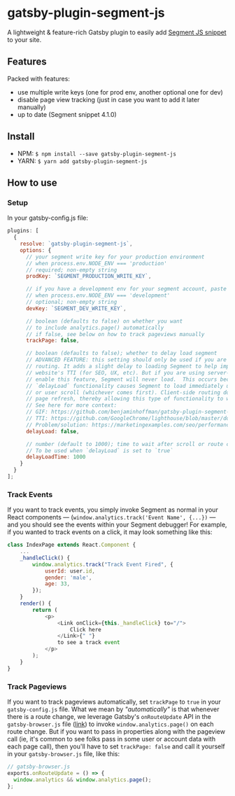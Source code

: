# gatsby-plugin-segment-js

A lightweight & feature-rich Gatsby plugin to easily add [Segment JS snippet](https://segment.com/docs/sources/website/analytics.js/quickstart/) to your site.

## Features

Packed with features:

- use multiple write keys (one for prod env, another optional one for dev)
- disable page view tracking (just in case you want to add it later manually)
- up to date (Segment snippet 4.1.0)

## Install

- NPM: `$ npm install --save gatsby-plugin-segment-js`
- YARN: `$ yarn add gatsby-plugin-segment-js`

## How to use

### Setup

In your gatsby-config.js file:

```javascript
plugins: [
  {
    resolve: `gatsby-plugin-segment-js`,
    options: {
      // your segment write key for your production environment
      // when process.env.NODE_ENV === 'production'
      // required; non-empty string
      prodKey: `SEGMENT_PRODUCTION_WRITE_KEY`,

      // if you have a development env for your segment account, paste that key here
      // when process.env.NODE_ENV === 'development'
      // optional; non-empty string
      devKey: `SEGMENT_DEV_WRITE_KEY`,

      // boolean (defaults to false) on whether you want
      // to include analytics.page() automatically
      // if false, see below on how to track pageviews manually
      trackPage: false,

      // boolean (defaults to false); whether to delay load segment
      // ADVANCED FEATURE: this setting should only be used if you are using client-side
      // routing. It adds a slight delay to loading Segment to help improve your
      // website's TTI (for SEO, UX, etc). But if you are using server-side routing and
      // enable this feature, Segment will never load.  This occurs because the
      // `delayLoad` functionality causes Segment to load immediately upon route change
      // or user scroll (whichever comes first). Client-side routing doesn't do a full
      // page refresh, thereby allowing this type of functionality to work.
      // See here for more context:
      // GIF: https://github.com/benjaminhoffman/gatsby-plugin-segment-js/pull/19#issuecomment-559569483
      // TTI: https://github.com/GoogleChrome/lighthouse/blob/master/docs/scoring.md#performance
      // Problem/solution: https://marketingexamples.com/seo/performance
      delayLoad: false,

      // number (default to 1000); time to wait after scroll or route change
      // To be used when `delayLoad` is set to `true`
      delayLoadTime: 1000
    }
  }
];
```

### Track Events

If you want to track events, you simply invoke Segment as normal in your React components — (`window.analytics.track('Event Name', {...})` — and you should see the events within your Segment debugger! For example, if you wanted to track events on a click, it may look something like this:

```javascript
class IndexPage extends React.Component {
    ...
    _handleClick() {
        window.analytics.track("Track Event Fired", {
            userId: user.id,
            gender: 'male',
            age: 33,
        });
    }
    render() {
        return (
            <p>
                <Link onClick={this._handleClick} to="/">
                    Click here
                </Link>{" "}
                to see a track event
            </p>
        );
    }
}
```

### Track Pageviews

If you want to track pageviews automatically, set `trackPage` to `true` in your `gatsby-config.js` file. What we mean by _"automatically"_ is that whenever there is a route change, we leverage Gatsby's `onRouteUpdate` API in the `gatsby-browser.js` file ([link](https://www.gatsbyjs.org/docs/browser-apis/#onRouteUpdate)) to invoke `window.analytics.page()` on each route change. But if you want to pass in properties along with the pageview call (ie, it's common to see folks pass in some user or account data with each page call), then you'll have to set `trackPage: false` and call it yourself in your `gatsby-browser.js` file, like this:

```javascript
// gatsby-browser.js
exports.onRouteUpdate = () => {
  window.analytics && window.analytics.page();
};
```
